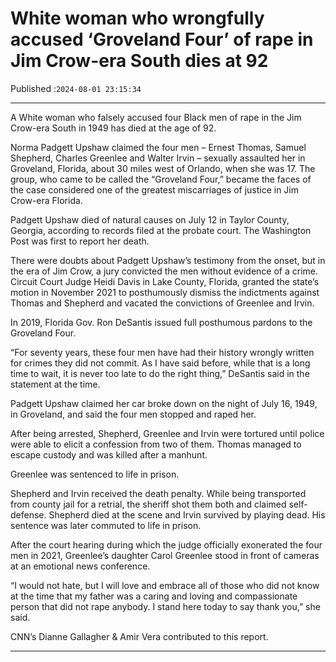 # White woman who wrongfully accused ‘Groveland Four’ of rape in Jim Crow-era South dies at 92

Published :`2024-08-01 23:15:34`

---

A White woman who falsely accused four Black men of rape in the Jim Crow-era South in 1949 has died at the age of 92.

Norma Padgett Upshaw claimed the four men – Ernest Thomas, Samuel Shepherd, Charles Greenlee and Walter Irvin – sexually assaulted her in Groveland, Florida, about 30 miles west of Orlando, when she was 17. The group, who came to be called the “Groveland Four,” became the faces of the case considered one of the greatest miscarriages of justice in Jim Crow-era Florida.

Padgett Upshaw died of natural causes on July 12 in Taylor County, Georgia, according to records filed at the probate court. The Washington Post was first to report her death.

There were doubts about Padgett Upshaw’s testimony from the onset, but in the era of Jim Crow, a jury convicted the men without evidence of a crime. Circuit Court Judge Heidi Davis in Lake County, Florida, granted the state’s motion in November 2021 to posthumously dismiss the indictments against Thomas and Shepherd and vacated the convictions of Greenlee and Irvin.

In 2019, Florida Gov. Ron DeSantis issued full posthumous pardons to the Groveland Four.

“For seventy years, these four men have had their history wrongly written for crimes they did not commit. As I have said before, while that is a long time to wait, it is never too late to do the right thing,” DeSantis said in the statement at the time.

Padgett Upshaw claimed her car broke down on the night of July 16, 1949, in Groveland, and said the four men stopped and raped her.

After being arrested, Shepherd, Greenlee and Irvin were tortured until police were able to elicit a confession from two of them. Thomas managed to escape custody and was killed after a manhunt.

Greenlee was sentenced to life in prison.

Shepherd and Irvin received the death penalty. While being transported from county jail for a retrial, the sheriff shot them both and claimed self-defense. Shepherd died at the scene and Irvin survived by playing dead. His sentence was later commuted to life in prison.

After the court hearing during which the judge officially exonerated the four men in 2021, Greenlee’s daughter Carol Greenlee stood in front of cameras at an emotional news conference.

“I would not hate, but I will love and embrace all of those who did not know at the time that my father was a caring and loving and compassionate person that did not rape anybody. I stand here today to say thank you,” she said.

CNN’s Dianne Gallagher & Amir Vera contributed to this report.

---

